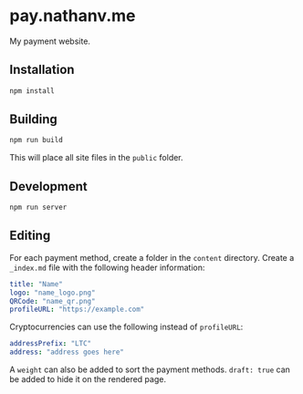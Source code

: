 # pay.nathanv.me

My payment website.

## Installation

```bash
npm install
```

## Building

```bash
npm run build
```

This will place all site files in the `public` folder.

## Development

```bash
npm run server
```

## Editing

For each payment method, create a folder in the `content` directory.
Create a `_index.md` file with the following header information:

```yaml
title: "Name"
logo: "name_logo.png"
QRCode: "name_qr.png"
profileURL: "https://example.com"
```

Cryptocurrencies can use the following instead of `profileURL`:

```yaml
addressPrefix: "LTC"
address: "address goes here"
```

A `weight` can also be added to sort the payment methods.
`draft: true` can be added to hide it on the rendered page.
